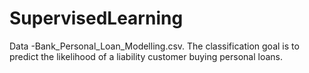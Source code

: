 # SupervisedLearning
Data -Bank_Personal_Loan_Modelling.csv. The classification goal is to predict the likelihood of a liability customer buying personal loans.
